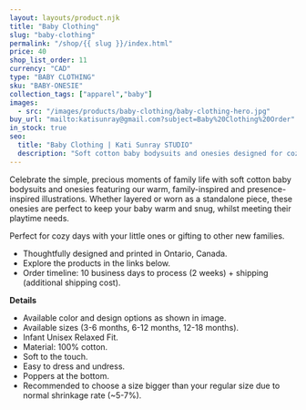 ```yaml
---
layout: layouts/product.njk
title: "Baby Clothing"
slug: "baby-clothing"
permalink: "/shop/{{ slug }}/index.html"
price: 40
shop_list_order: 11
currency: "CAD"
type: "BABY CLOTHING"
sku: "BABY-ONESIE"
collection_tags: ["apparel","baby"]
images:
  - src: "/images/products/baby-clothing/baby-clothing-hero.jpg"
buy_url: "mailto:katisunray@gmail.com?subject=Baby%20Clothing%20Order"
in_stock: true
seo:
  title: "Baby Clothing | Kati Sunray STUDIO"
  description: "Soft cotton baby bodysuits and onesies designed for cozy family moments."
---
```


Celebrate the simple, precious moments of family life with soft cotton baby bodysuits and onesies featuring our warm, family-inspired and presence-inspired illustrations. Whether layered or worn as a standalone piece, these onesies are perfect to keep your baby warm and snug, whilst meeting their playtime needs.

Perfect for cozy days with your little ones or gifting to other new families.

- Thoughtfully designed and printed in Ontario, Canada.
- Explore the products in the links below.
- Order timeline: 10 business days to process (2 weeks) + shipping (additional shipping cost).

**Details**

- Available color and design options as shown in image.
- Available sizes (3-6 months, 6-12 months, 12-18 months).
- Infant Unisex Relaxed Fit.
- Material: 100% cotton.
- Soft to the touch.
- Easy to dress and undress.
- Poppers at the bottom.
- Recommended to choose a size bigger than your regular size due to normal shrinkage rate (~5-7%).

